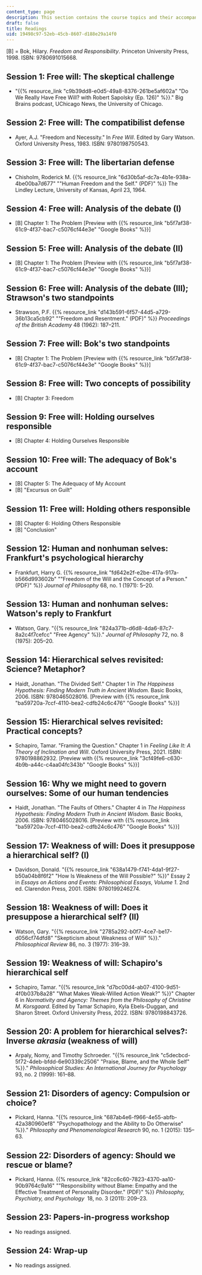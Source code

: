 ```yaml
---
content_type: page
description: This section contains the course topics and their accompanying readings.
draft: false
title: Readings
uid: 19498c97-52eb-45cb-8607-d188e29a14f0
---
```

\[B\] = Bok, Hilary. *Freedom and Responsibility*. Princeton University Press, 1998. ISBN: ‎9780691015668.

## Session 1: Free will: The skeptical challenge

- "{{% resource_link "c9b39dd8-e0d5-49a8-8376-261be5af602a" "Do We Really Have Free Will? with Robert Sapolsky (Ep. 126)" %}}." Big Brains podcast, UChicago News, the University of Chicago.

## Session 2: Free will: The compatibilist defense

- Ayer, A.J. "Freedom and Necessity." In *Free Will*. Edited by Gary Watson. Oxford University Press, 1983. ISBN: ‎9780198750543. 

## Session 3: Free will: The libertarian defense

- Chisholm, Roderick M. {{% resource_link "6d30b5af-dc7a-4b1e-938a-4be00ba7d677" "\"Human Freedom and the Self.\" (PDF)" %}} The Lindley Lecture, University of Kansas, April 23, 1964.

## Session 4: Free will: Analysis of the debate (I)

- \[B\] Chapter 1: The Problem \[Preview with {{% resource_link "b5f7af38-61c9-4f37-bac7-c5076cf44e3e" "Google Books" %}}\]

## Session 5: Free will: Analysis of the debate (II)

- \[B\] Chapter 1: The Problem \[Preview with {{% resource_link "b5f7af38-61c9-4f37-bac7-c5076cf44e3e" "Google Books" %}}\]

## Session 6: Free will: Analysis of the debate (III); Strawson's two standpoints

- Strawson, P.F. {{% resource_link "d143b591-6f57-44d5-a729-36b13ca5cb92" "\"Freedom and Resentment.\" (PDF)" %}} *Proceedings of the British Academy* 48 (1962): 187–211.

## Session 7: Free will: Bok's two standpoints

- \[B\] Chapter 1: The Problem \[Preview with {{% resource_link "b5f7af38-61c9-4f37-bac7-c5076cf44e3e" "Google Books" %}}\]

## Session 8: Free will: Two concepts of possibility

- \[B\] Chapter 3: Freedom

## Session 9: Free will: Holding ourselves responsible

- \[B\] Chapter 4: Holding Ourselves Responsible

## Session 10: Free will: The adequacy of Bok's account

- \[B\] Chapter 5: The Adequacy of My Account 
- \[B\] "Excursus on Guilt"

## Session 11: Free will: Holding others responsible

- \[B\] Chapter 6: Holding Others Responsible
- \[B\] "Conclusion"

## Session 12: Human and nonhuman selves: Frankfurt's psychological hierarchy

- Frankfurt, Harry G. {{% resource_link "fd642e2f-e2be-417a-917a-b566d993602b" "\"Freedom of the Will and the Concept of a Person.\" (PDF)" %}} *Journal of Philosophy* 68, no. 1 (1971): 5–20.

## Session 13: Human and nonhuman selves: Watson's reply to Frankfurt

- Watson, Gary. "{{% resource_link "824a371b-d6d8-4da6-87c7-8a2c4f7cefcc" "Free Agency" %}}." *Journal of Philosophy* 72, no. 8 (1975): 205–20.

## Session 14: Hierarchical selves revisited: Science? Metaphor?

- Haidt, Jonathan. "The Divided Self." Chapter 1 in *The Happiness Hypothesis: Finding Modern Truth in Ancient Wisdom.* Basic Books, 2006. ISBN: ‎9780465028016. \[Preview with {{% resource_link "ba59720a-7ccf-4110-bea2-cdfb24c6c476" "Google Books" %}}\]

## Session 15: Hierarchical selves revisited: Practical concepts? 

- Schapiro, Tamar. "Framing the Question." Chapter 1 in *Feeling Like It: A Theory of Inclination and Will*. Oxford University Press, 2021. ISBN: ‎9780198862932. \[Preview with {{% resource_link "3cf49fe6-c630-4b9b-a44c-c4aa04fc343b" "Google Books" %}}\]

## Session 16: Why we might need to govern ourselves: Some of our human tendencies

- Haidt, Jonathan. "The Faults of Others." Chapter 4 in *The Happiness Hypothesis: Finding Modern Truth in Ancient Wisdom.* Basic Books, 2006. ISBN: ‎9780465028016. \[Preview with {{% resource_link "ba59720a-7ccf-4110-bea2-cdfb24c6c476" "Google Books" %}}\]

## Session 17: Weakness of will: Does it presuppose a hierarchical self? (I)

- Davidson, Donald. "{{% resource_link "638a1479-f741-4da1-9f27-b50a04b8f6f2" "How Is Weakness of the Will Possible?" %}}" Essay 2 in *Essays on Actions and Events: Philosophical Essays, Volume 1*. 2nd ed. Clarendon Press, 2001. ISBN: ‎9780199246274.

## Session 18: Weakness of will: Does it presuppose a hierarchical self? (II)

- Watson, Gary. "{{% resource_link "2785a292-b0f7-4ce7-be17-d056cf74dfd8" "Skepticism about Weakness of Will" %}}." *Philosophical Review* 86, no. 3 (1977): 316–39.

## Session 19: Weakness of will: Schapiro's hierarchical self

- Schapiro, Tamar. "{{% resource_link "d7bc00d4-ab07-4100-9d51-4f0b037b8a28" "What Makes Weak-Willed Action Weak?" %}}" Chapter 6 in *Normativity and Agency: Themes from the Philosophy of Christine M. Korsgaard*. Edited by Tamar Schapiro, Kyla Ebels-Duggan, and Sharon Street. Oxford University Press, 2022. ISBN: ‎9780198843726.

## Session 20: A problem for hierarchical selves?: Inverse *akrasia* (weakness of will)

- Arpaly, Nomy, and Timothy Schroeder. "{{% resource_link "c5decbcd-5f72-4deb-bfdd-6e90339c2506" "Praise, Blame, and the Whole Self" %}}." *Philosophical Studies: An International Journey for Psychology* 93, no. 2 (1999): 161–88.

## Session 21: Disorders of agency: Compulsion or choice?

- Pickard, Hanna. "{{% resource_link "687ab4e6-f966-4e55-abfb-42a380960ef8" "Psychopathology and the Ability to Do Otherwise" %}}." *Philosophy and Phenomenological Research* 90, no. 1 (2015): 135–63.

## Session 22: Disorders of agency: Should we rescue or blame?

- Pickard, Hanna. {{% resource_link "82cc6c60-7823-4370-aa10-90b9764c9a16" "\"Responsibility without Blame: Empathy and the Effective Treatment of Personality Disorder.\" (PDF)" %}} *Philosophy, Psychiatry, and Psychology*  18, no. 3 (2011): 209–23.

## Session 23: Papers-in-progress workshop

- No readings assigned.

## Session 24: Wrap-up

- No readings assigned.
